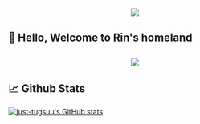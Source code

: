<h2 align = "center"> <img align="center" src="https://c.tenor.com/nVzmP7Th76IAAAAi/adventure-time-portal.gif"> </h2>
 
## 👋 Hello, Welcome to Rin's homeland  

<h2 align = "center"> <img src= "https://count.getloli.com/get/@:Rin?theme=gelbooru"> </h2>

## 📈 Github Stats 

[![just-tugsuu's GitHub stats](https://github-readme-stats.vercel.app/api?username=just-tugsuu&show_icons=true&theme=github_dark&hide_border=true)](https://github.com/anuraghazra/github-readme-stats)
